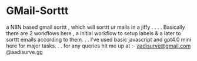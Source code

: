 # GMail-Sorttt
a N8N based gmail sorttt , which will sorttt ur mails in a jiffy .
.
.
.
Basically there are 2 workflows here ,
a initial workflow to setup labels & a later to sorttt emails according to them.
.
.
I've used basic javascript and gpt4.0 mini here for major tasks.
.
.
for any queries hit me up at :- 
aadisurve@gmail.com
@aadisurve.gg
